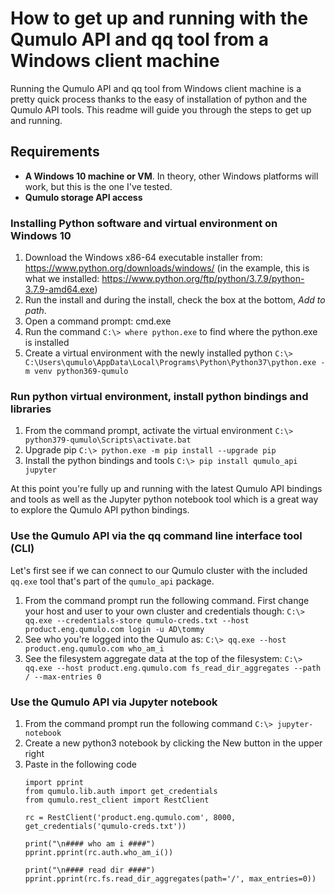 # How to get up and running with the Qumulo API and qq tool from a Windows client machine

Running the Qumulo API and qq tool from Windows client machine is a pretty quick process thanks to the easy of installation of python and the Qumulo API tools. This readme will guide you through the steps to get up and running.

## Requirements

* **A Windows 10 machine or VM**. In theory, other Windows platforms will work, but this is the one I've tested.
* **Qumulo storage API access**

### Installing Python software and virtual environment on Windows 10

1. Download the Windows x86-64 executable installer from: https://www.python.org/downloads/windows/ (in the example, this is what we installed: https://www.python.org/ftp/python/3.7.9/python-3.7.9-amd64.exe)
1. Run the install and during the install, check the box at the bottom, *Add to path*.
1. Open a command prompt: cmd.exe
1. Run the command `C:\> where python.exe` to find where the python.exe is installed
1. Create a virtual environment with the newly installed python
    ```C:\> C:\Users\qumulo\AppData\Local\Programs\Python\Python37\python.exe -m venv python369-qumulo```


### Run python virtual environment, install python bindings and libraries

1. From the command prompt, activate the virtual environment
    ```C:\> python379-qumulo\Scripts\activate.bat```
1. Upgrade pip
    ```C:\> python.exe -m pip install --upgrade pip```
1. Install the python bindings and tools
    ```C:\> pip install qumulo_api jupyter```

At this point you're fully up and running with the latest Qumulo API bindings and tools as well as the Jupyter python notebook tool which is a great way to explore the Qumulo API python bindings.


### Use the Qumulo API via the qq command line interface tool (CLI)

Let's first see if we can connect to our Qumulo cluster with the included `qq.exe` tool that's part of the `qumulo_api` package.

1. From the command prompt run the following command. First change your host and user to your own cluster and credentials though:
    ```C:\> qq.exe --credentials-store qumulo-creds.txt --host product.eng.qumulo.com login -u AD\tommy```
1. See who you're logged into the Qumulo as:
    ```C:\> qq.exe --host product.eng.qumulo.com who_am_i```
1. See the filesystem aggregate data at the top of the filesystem:
    ```C:\> qq.exe --host product.eng.qumulo.com fs_read_dir_aggregates --path / --max-entries 0```

### Use the Qumulo API via Jupyter notebook

1. From the command prompt run the following command
    ```C:\> jupyter-notebook```
1. Create a new python3 notebook by clicking the New button in the upper right
1. Paste in the following code 
    ```
    import pprint
    from qumulo.lib.auth import get_credentials
    from qumulo.rest_client import RestClient

    rc = RestClient('product.eng.qumulo.com', 8000, get_credentials('qumulo-creds.txt'))

    print("\n#### who am i ####")
    pprint.pprint(rc.auth.who_am_i())

    print("\n#### read dir ####")
    pprint.pprint(rc.fs.read_dir_aggregates(path='/', max_entries=0))
    ```

